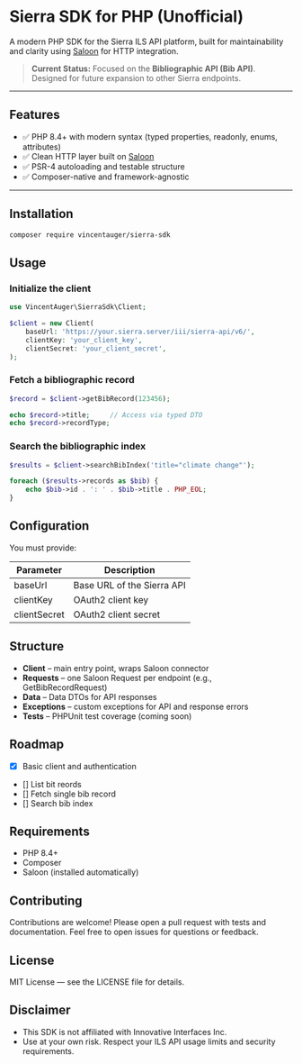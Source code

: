# Sierra SDK for PHP (Unofficial)

A modern PHP SDK for the Sierra ILS API platform, built for maintainability and clarity using [Saloon](https://docs.saloon.dev) for HTTP integration.

> **Current Status:** Focused on the **Bibliographic API (Bib API)**. Designed for future expansion to other Sierra endpoints.

---

## Features

- ✅ PHP 8.4+ with modern syntax (typed properties, readonly, enums, attributes)
- ✅ Clean HTTP layer built on [Saloon](https://docs.saloon.dev)
- ✅ PSR-4 autoloading and testable structure
- ✅ Composer-native and framework-agnostic

---

## Installation

```bash
composer require vincentauger/sierra-sdk
```

## Usage

### Initialize the client

```php
use VincentAuger\SierraSdk\Client;

$client = new Client(
    baseUrl: 'https://your.sierra.server/iii/sierra-api/v6/',
    clientKey: 'your_client_key',
    clientSecret: 'your_client_secret',
);
```

### Fetch a bibliographic record

```php
$record = $client->getBibRecord(123456);

echo $record->title;     // Access via typed DTO
echo $record->recordType;
```

### Search the bibliographic index

```php
$results = $client->searchBibIndex('title="climate change"');

foreach ($results->records as $bib) {
    echo $bib->id . ': ' . $bib->title . PHP_EOL;
}
```

## Configuration

You must provide:

| Parameter | Description |
|-----------|-------------|
| baseUrl | Base URL of the Sierra API |
| clientKey | OAuth2 client key |
| clientSecret | OAuth2 client secret |

## Structure

- **Client** – main entry point, wraps Saloon connector
- **Requests** – one Saloon Request per endpoint (e.g., GetBibRecordRequest)
- **Data** – Data DTOs for API responses
- **Exceptions** – custom exceptions for API and response errors
- **Tests** – PHPUnit test coverage (coming soon)

## Roadmap

- [x] Basic client and authentication
- [] List bit reords
- [] Fetch single bib record
- [] Search bib index

## Requirements

- PHP 8.4+
- Composer
- Saloon (installed automatically)

## Contributing

Contributions are welcome! Please open a pull request with tests and documentation.
Feel free to open issues for questions or feedback.

## License

MIT License — see the LICENSE file for details.

## Disclaimer

- This SDK is not affiliated with Innovative Interfaces Inc.
- Use at your own risk. Respect your ILS API usage limits and security requirements.
